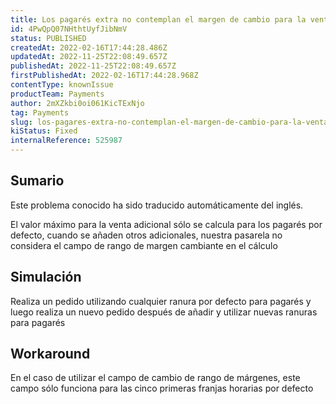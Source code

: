 ```yaml
---
title: Los pagarés extra no contemplan el margen de cambio para la venta al alza
id: 4PwQpQ07NHthtUyfJibNmV
status: PUBLISHED
createdAt: 2022-02-16T17:44:28.486Z
updatedAt: 2022-11-25T22:08:49.657Z
publishedAt: 2022-11-25T22:08:49.657Z
firstPublishedAt: 2022-02-16T17:44:28.968Z
contentType: knownIssue
productTeam: Payments
author: 2mXZkbi0oi061KicTExNjo
tag: Payments
slug: los-pagares-extra-no-contemplan-el-margen-de-cambio-para-la-venta-al-alza
kiStatus: Fixed
internalReference: 525987
---
```


## Sumario

<div class="alert alert-info">
  <p>Este problema conocido ha sido traducido automáticamente del inglés.</p>
</div>


El valor máximo para la venta adicional sólo se calcula para los pagarés por defecto, cuando se añaden otros adicionales, nuestra pasarela no considera el campo de rango de margen cambiante en el cálculo



## Simulación


Realiza un pedido utilizando cualquier ranura por defecto para pagarés y luego realiza un nuevo pedido después de añadir y utilizar nuevas ranuras para pagarés



## Workaround


En el caso de utilizar el campo de cambio de rango de márgenes, este campo sólo funciona para las cinco primeras franjas horarias por defecto

